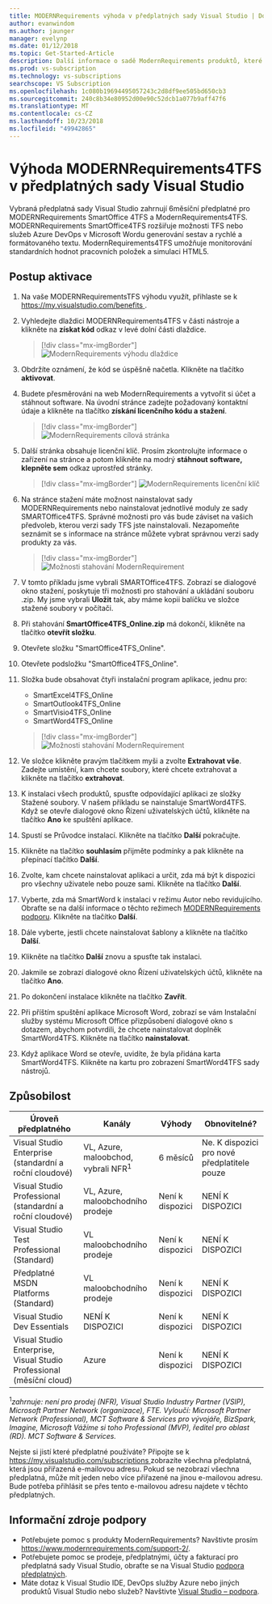 ```yaml
---
title: MODERNRequirements výhoda v předplatných sady Visual Studio | Dokumentace Microsoftu
author: evanwindom
ms.author: jaunger
manager: evelynp
ms.date: 01/12/2018
ms.topic: Get-Started-Article
description: Další informace o sadě ModernRequirements produktů, které jsou součástí vybraných předplatných sady Visual Studio Enterprise.
ms.prod: vs-subscription
ms.technology: vs-subscriptions
searchscope: VS Subscription
ms.openlocfilehash: 1c080b19694495057243c2d8df9ee505bd650cb3
ms.sourcegitcommit: 240c8b34e80952d00e90c52dcb1a077b9aff47f6
ms.translationtype: MT
ms.contentlocale: cs-CZ
ms.lasthandoff: 10/23/2018
ms.locfileid: "49942865"
---
```

# <a name="the-modernrequirements4tfs-benefit-in-visual-studio-subscriptions"></a>Výhoda MODERNRequirements4TFS v předplatných sady Visual Studio

Vybraná předplatná sady Visual Studio zahrnují 6měsíční předplatné pro MODERNRequirements SmartOffice 4TFS a ModernRequirements4TFS.  MODERNRequirements SmartOffice4TFS rozšiřuje možnosti TFS nebo služeb Azure DevOps v Microsoft Wordu generování sestav a rychlé a formátovaného textu.  ModernRequirements4TFS umožňuje monitorování standardních hodnot pracovních položek a simulaci HTML5.


## <a name="activation-steps"></a>Postup aktivace
1. Na vaše MODERNRequirementsTFS výhodu využít, přihlaste se k [ https://my.visualstudio.com/benefits ](https://my.visualstudio.com/benefits?wt.mc_id=o~msft~docs).
2. Vyhledejte dlaždici MODERNRequirements4TFS v části nástroje a klikněte na **získat kód** odkaz v levé dolní části dlaždice.
   > [!div class="mx-imgBorder"]
   > ![ModernRequirements výhodu dlaždice](_img/vs-modernreq/vs-modernreq-tile.png)

3. Obdržíte oznámení, že kód se úspěšně načetla.  Klikněte na tlačítko **aktivovat**.

4. Budete přesměrováni na web ModernRequirements a vytvořit si účet a stáhnout software.  Na úvodní stránce zadejte požadovaný kontaktní údaje a klikněte na tlačítko **získání licenčního kódu a stažení**.
   > [!div class="mx-imgBorder"]
   > ![ModernRequirements cílová stránka](_img/vs-modernreq/vs-modernreq-landing.png)


5. Další stránka obsahuje licenční klíč.  Prosím zkontrolujte informace o zařízení na stránce a potom klikněte na modrý **stáhnout software, klepněte sem** odkaz uprostřed stránky.
   > [!div class="mx-imgBorder"]
   > ![ModernRequirements licenční klíč](_img/vs-modernreq/vs-modernreq-license-new-resized.png)


6. Na stránce stažení máte možnost nainstalovat sady MODERNRequirements nebo nainstalovat jednotlivé moduly ze sady SMARTOffice4TFS.  Správné možnosti pro vás bude záviset na vašich předvoleb, kterou verzi sady TFS jste nainstalovali.  Nezapomeňte seznámit se s informace na stránce můžete vybrat správnou verzi sady produkty za vás.
   > [!div class="mx-imgBorder"]
   > ![Možnosti stahování ModernRequirement](_img/vs-modernreq/vs-modernreq-download-page-new.png)

7. V tomto příkladu jsme vybrali SMARTOffice4TFS.  Zobrazí se dialogové okno stažení, poskytuje tři možnosti pro stahování a ukládání souboru .zip.  My jsme vybrali **Uložit** tak, aby máme kopii balíčku ve složce stažené soubory v počítači.

8. Při stahování **SmartOffice4TFS_Online.zip** má dokončí, klikněte na tlačítko **otevřít složku**.

9. Otevřete složku "SmartOffice4TFS_Online".

10. Otevřete podsložku "SmartOffice4TFS_Online".

11. Složka bude obsahovat čtyři instalační program aplikace, jednu pro:
    - SmartExcel4TFS_Online
    - SmartOutlook4TFS_Online
    - SmartVisio4TFS_Online
    - SmartWord4TFS_Online

    > [!div class="mx-imgBorder"]
    > ![Možnosti stahování ModernRequirement](_img/vs-modernreq/vs-modernreq-downloaded-cropped.png)

12. Ve složce klikněte pravým tlačítkem myši a zvolte **Extrahovat vše**.  Zadejte umístění, kam chcete soubory, které chcete extrahovat a klikněte na tlačítko **extrahovat**.

13. K instalaci všech produktů, spusťte odpovídající aplikaci ze složky Stažené soubory.  V našem příkladu se nainstaluje SmartWord4TFS.  Když se otevře dialogové okno Řízení uživatelských účtů, klikněte na tlačítko **Ano** ke spuštění aplikace.

14. Spustí se Průvodce instalací.  Klikněte na tlačítko **Další** pokračujte.

15. Klikněte na tlačítko **souhlasím** přijměte podmínky a pak klikněte na přepínací tlačítko **Další**.

16. Zvolte, kam chcete nainstalovat aplikaci a určit, zda má být k dispozici pro všechny uživatele nebo pouze sami.  Klikněte na tlačítko **Další**.

17. Vyberte, zda má SmartWord k instalaci v režimu Autor nebo revidujícího.  Obraťte se na další informace o těchto režimech [MODERNRequirements podporu](http://www.modernrequirements.com/support-2/).  Klikněte na tlačítko **Další**.

18. Dále vyberte, jestli chcete nainstalovat šablony a klikněte na tlačítko **Další**.

19. Klikněte na tlačítko **Další** znovu a spusťte tak instalaci.

20. Jakmile se zobrazí dialogové okno Řízení uživatelských účtů, klikněte na tlačítko **Ano**.

21. Po dokončení instalace klikněte na tlačítko **Zavřít**.

22. Při příštím spuštění aplikace Microsoft Word, zobrazí se vám Instalační služby systému Microsoft Office přizpůsobení dialogové okno s dotazem, abychom potvrdili, že chcete nainstalovat doplněk SmartWord4TFS.  Klikněte na tlačítko **nainstalovat**.

23. Když aplikace Word se otevře, uvidíte, že byla přidána karta SmartWord4TFS. Klikněte na kartu pro zobrazení SmartWord4TFS sady nástrojů.

## <a name="eligibility"></a>Způsobilost

| Úroveň předplatného                                                 |     Kanály                                            | Výhody                                                          | Obnovitelné?    |
|--------------------------------------------------------------------|---------------------------------------------------------|------------------------------------------------------------------|---------------|
| Visual Studio Enterprise (standardní a roční cloudové)   | VL, Azure, maloobchod, vybrali NFR<sup>1</sup> | 6 měsíců       |  Ne.  K dispozici pro nové předplatitele pouze          |
| Visual Studio Professional (standardní a roční cloudové) | VL, Azure, maloobchodního prodeje                                       | Není k dispozici                                                          |NENÍ K DISPOZICI     |
| Visual Studio Test Professional (Standard)                         | VL maloobchodního prodeje                                              | Není k dispozici                                                          |NENÍ K DISPOZICI     |
| Předplatné MSDN Platforms (Standard)                                          | VL maloobchodního prodeje                                              | Není k dispozici                                                          |NENÍ K DISPOZICI     |
| Visual Studio Dev Essentials | NENÍ K DISPOZICI  |Není k dispozici                                                          |NENÍ K DISPOZICI     |
| Visual Studio Enterprise, Visual Studio Professional (měsíční cloud) | Azure                                       | Není k dispozici                                                           |NENÍ K DISPOZICI|

<sup>1</sup>*zahrnuje: není pro prodej (NFR), Visual Studio Industry Partner (VSIP), Microsoft Partner Network (organizace), FTE.  Vyloučí: Microsoft Partner Network (Professional), MCT Software & Services pro vývojáře, BizSpark, Imagine, Microsoft Vážíme si toho Professional (MVP), ředitel pro oblast (RD).  MCT Software & Services.*

Nejste si jistí které předplatné používáte?  Připojte se k [ https://my.visualstudio.com/subscriptions ](https://my.visualstudio.com/subscriptions?wt.mc_id=o~msft~docs) zobrazíte všechna předplatná, která jsou přiřazená e-mailovou adresu. Pokud se nezobrazí všechna předplatná, může mít jeden nebo více přiřazené na jinou e-mailovou adresu.  Bude potřeba přihlásit se přes tento e-mailovou adresu najdete v těchto předplatných.

## <a name="support-resources"></a>Informační zdroje podpory
-  Potřebujete pomoc s produkty ModernRequirements?  Navštivte prosím https://www.modernrequirements.com/support-2/.
-  Potřebujete pomoc se prodeje, předplatnými, účty a fakturací pro předplatná sady Visual Studio, obraťte se na Visual Studio [podpora předplatných](https://visualstudio.microsoft.com/subscriptions/support/).
-  Máte dotaz k Visual Studio IDE, DevOps služby Azure nebo jiných produktů Visual Studio nebo služeb?  Navštivte [Visual Studio – podpora](https://visualstudio.microsoft.com/support/).